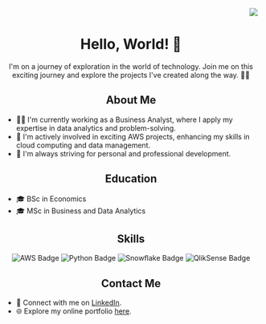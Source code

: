 <p align="right">
 <img src="https://komarev.com/ghpvc/?username=emvouvakis">
</p>

<h1 align="center">Hello, World! 👋</h1>

<p align="center">
I'm on a journey of exploration in the world of technology. Join me on this exciting journey and explore the projects I've created along the way. 👨‍💻
</p>

<h2 align="center">About Me</h2>

- 👨‍💼 I'm currently working as a Business Analyst, where I apply my expertise in data analytics and problem-solving.
- 🔭 I'm actively involved in exciting AWS projects, enhancing my skills in cloud computing and data management.
- 🌱 I'm always striving for personal and professional development.

<h2 align="center">Education</h2>

- 🎓 BSc in Economics
- 🎓 MSc in Business and Data Analytics

<h2 align="center">Skills</h2>

<p align="center">
  <img src="https://img.shields.io/badge/AWS-Learner-yellow?style=for-the-badge&logo=amazon-aws" alt="AWS Badge">
  <img src="https://img.shields.io/badge/Python-Lover-blue?style=for-the-badge&logo=python" alt="Python Badge">
  <img src="https://img.shields.io/badge/Snowflake-Enthusiast-lightblue?style=for-the-badge&logo=snowflake" alt="Snowflake Badge">
  <img src="https://img.shields.io/badge/QlikSense-Enthusiast-green?style=for-the-badge&logo=qlik" alt="QlikSense Badge">
</p>



<h2 align="center">Contact Me</h2>

- 💼 Connect with me on [LinkedIn](https://www.linkedin.com/in/manolis-vouvakis/).
- 🌐 Explore my online portfolio [here](https://emvouvakis.github.io/).
